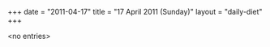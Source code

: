 +++
date = "2011-04-17"
title = "17 April 2011 (Sunday)"
layout = "daily-diet"
+++


\<no entries\>
